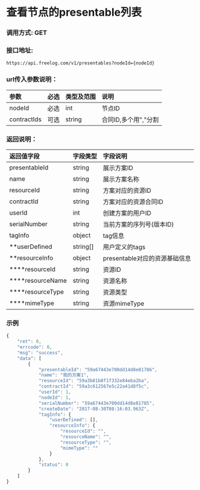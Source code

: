 # 查看节点的presentable列表




### 调用方式: GET

### 接口地址:

```
https://api.freelog.com/v1/presentables?nodeId={nodeId}
```

### url传入参数说明：


| 参数 | 必选 | 类型及范围 | 说明 |
| :--- | :--- | :--- | :--- |
|nodeId|必选|int|节点ID|
|contractIds|可选|string|合同ID,多个用","分割|


### 返回说明：

| 返回值字段 | 字段类型 | 字段说明 |
| :--- | :--- | :--- |
| presentableId | string | 展示方案ID|
| name | string | 展示方案名称 |
| resourceId | string | 方案对应的资源ID |
| contractId | string | 方案对应的资源合同ID |
| userId | int| 创建方案的用户ID |
| serialNumber| string| 当前方案的序列号(版本ID)|
| tagInfo| object| tag信息|
| **userDefined|string[]| 用户定义的tags |
| **resourceInfo| object| presentable对应的资源基础信息 |
| ****resourceId| string| 资源ID |
| ****resourceName| string| 资源名称 |
| ****resourceType| string| 资源类型 |
| ****mimeType|string| 资源mimeType |

### 示例

```js
{
    "ret": 0,
    "errcode": 0,
    "msg": "success",
    "data": [
        {
            "presentableId": "59a67443e700dd14d8e81786",
            "name": "我的方案1",
            "resourceId": "59a3b81b0f1f332e84eba2ba",
            "contractId": "59a3c612567e5c22a41d8f5c",
            "userId": 1,
            "nodeId": 1,
            "serialNumber": "59a67443e700dd14d8e81785",
            "createDate": "2017-08-30T08:16:03.963Z",
            "tagInfo": {
                "userDefined": [],
                "resourceInfo": {
                    "resourceId": "",
                    "resourceName": "",
                    "resourceType": "",
                    "mimeType": ""
                }
            },
            "status": 0
        }
    ]
}
```